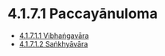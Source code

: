 

# 4.1.7.1 Paccayānuloma

* [4.1.7.1.1 Vibhaṅgavāra](4.1.7.1/4.1.7.1.1.md)
* [4.1.7.1.2 Saṅkhyāvāra](4.1.7.1/4.1.7.1.2.md)



